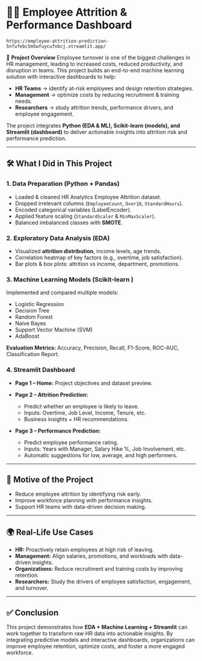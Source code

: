 # 👨‍💼 Employee Attrition & Performance Dashboard
    https://employee-attrition-prediction-5nfufebc5m5wfuycufnbcj.streamlit.app/
📌 **Project Overview**
Employee turnover is one of the biggest challenges in HR management, leading to increased costs, reduced productivity, and disruption in teams. This project builds an end-to-end machine learning solution with interactive dashboards to help:

* **HR Teams** → identify at-risk employees and design retention strategies.
* **Management** → optimize costs by reducing recruitment & training needs.
* **Researchers** → study attrition trends, performance drivers, and employee engagement.

The project integrates **Python (EDA & ML), Scikit-learn (models), and Streamlit (dashboard)** to deliver actionable insights into attrition risk and performance prediction.

---

## 🛠️ What I Did in This Project

### 1. Data Preparation (Python + Pandas)

* Loaded & cleaned HR Analytics Employee Attrition dataset.
* Dropped irrelevant columns (`EmployeeCount`, `Over18`, `StandardHours`).
* Encoded categorical variables (LabelEncoder).
* Applied feature scaling (`StandardScaler` & `MinMaxScaler`).
* Balanced imbalanced classes with **SMOTE**.

### 2. Exploratory Data Analysis (EDA)

* Visualized **attrition distribution**, income levels, age trends.
* Correlation heatmap of key factors (e.g., overtime, job satisfaction).
* Bar plots & box plots: attrition vs income, department, promotions.

### 3. Machine Learning Models (Scikit-learn )

Implemented and compared multiple models:

* Logistic Regression
* Decision Tree
* Random Forest
* Naive Bayes
* Support Vector Machine (SVM)
* AdaBoost

**Evaluation Metrics:** Accuracy, Precision, Recall, F1-Score, ROC-AUC, Classification Report.

### 4. Streamlit Dashboard

* **Page 1 – Home:** Project objectives and dataset preview.
* **Page 2 – Attrition Prediction:**

  * Predict whether an employee is likely to leave.
  * Inputs: Overtime, Job Level, Income, Tenure, etc.
  * Business insights + HR recommendations.
* **Page 3 – Performance Prediction:**

  * Predict employee performance rating.
  * Inputs: Years with Manager, Salary Hike %, Job Involvement, etc.
  * Automatic suggestions for low, average, and high performers.

---

## 🎯 Motive of the Project

* Reduce employee attrition by identifying risk early.
* Improve workforce planning with performance insights.
* Support HR teams with data-driven decision making.

---

## 🌍 Real-Life Use Cases

* **HR:** Proactively retain employees at high risk of leaving.
* **Management:** Align salaries, promotions, and workloads with data-driven insights.
* **Organizations:** Reduce recruitment and training costs by improving retention.
* **Researchers:** Study the drivers of employee satisfaction, engagement, and turnover.

---

## ✅ Conclusion

This project demonstrates how **EDA + Machine Learning + Streamlit** can work together to transform raw HR data into actionable insights. By integrating predictive models and interactive dashboards, organizations can improve employee retention, optimize costs, and foster a more engaged workforce.


